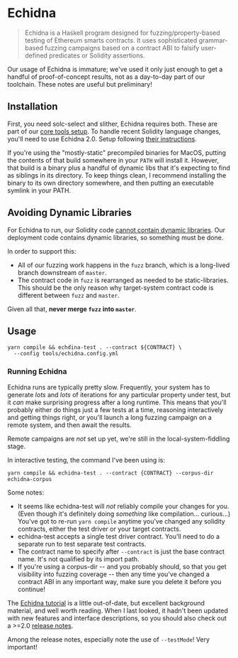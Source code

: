 # Echidna

> Echidna is a Haskell program designed for fuzzing/property-based testing of Ethereum smarts contracts. It uses sophisticated grammar-based fuzzing campaigns based on a contract ABI to falsify user-defined predicates or Solidity assertions.

Our usage of Echidna is immature; we've used it only just enough to get a handful of proof-of-concept results, not as a day-to-day part of our toolchain. These notes are useful but preliminary!

## Installation

First, you need solc-select and slither, Echidna requires both. These are part of our [core tools setup](dev-env.md). To handle recent Solidity language changes, you'll need to use Echidna 2.0. Setup following [their instructions](https://github.com/crytic/echidna/#installation). 

If you're using the "mostly-static" precompiled binaries for MacOS, putting the contents of that build somewhere in your `PATH` will install it. However, that build is a binary plus a handful of dynamic libs that it's expecting to find as siblings in its directory. To keep things clean, I recommend installing the binary to its own directory somewhere, and then putting an executable symlink in your PATH.

## Avoiding Dynamic Libraries

For Echidna to run, our Solidity code [cannot contain dynamic libraries](https://github.com/crytic/echidna/#limitations-and-known-issues). Our deployment code contains dynamic libraries, so something must be done.

In order to support this:

- All of our fuzzing work happens in the `fuzz` branch, which is a long-lived branch downstream of `master`.
- The contract code in `fuzz` is rearranged as needed to be static-libraries. This should be the only reason why target-system contract code is different between `fuzz` and `master`. 

Given all that, **never merge `fuzz` into `master`**.

## Usage

    yarn compile && echdina-test . --contract ${CONTRACT} \
      --config tools/echidna.config.yml

### Running Echidna

Echidna runs are typically pretty slow. Frequently, your system has to generate _lots_ and _lots_ of iterations for any particular property under test, but it _can_ make surprising progress after a long runtime. This means that you'll probably either do things just a few tests at a time, reasoning interactively and getting things right, or you'll launch a long fuzzing campaign on a remote system, and then await the results.

Remote campaigns are _not_ set up yet, we're still in the local-system-fiddling stage.

In interactive testing, the command I've been using is:

    yarn compile && echidna-test . --contract {CONTRACT} --corpus-dir echidna-corpus

Some notes:

- It seems like echidna-test will _not_ reliably compile your changes for you. (Even though it's definitely doing _something_ like compilation... curious...) You've got to re-run `yarn compile` anytime you've changed any solidity contracts, either the test driver or your target contracts.
- echidna-test accepts a single test driver contract. You'll need to do a separate run to test separate test contracts.
- The contract name to specify after `--contract` is just the base contract name. It's not qualified by its import path.
- If you're using a corpus-dir -- and you probably should, so that you get visibility into fuzzing coverage -- then any time you've changed a contract ABI in any important way, make sure you delete it before you continue!

The [Echidna tutorial](https://github.com/crytic/building-secure-contracts/tree/master/program-analysis/echidna#echidna-tutorial) is a little out-of-date, but excellent background material, and well worth reading. When I last looked, it hadn't been updated with new features and interface descriptions, so you should also check out a >=2.0 [release notes](https://github.com/crytic/echidna/releases/tag/v2.0.0).

Among the release notes, especially note the use of `--testMode`! Very important!
